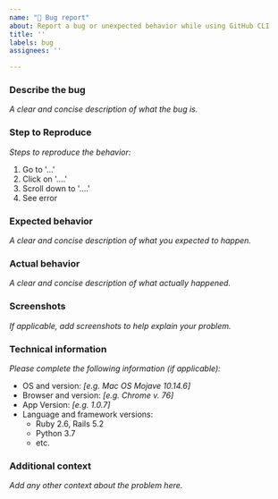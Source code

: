 ```yaml
---
name: "🐛 Bug report"
about: Report a bug or unexpected behavior while using GitHub CLI
title: ''
labels: bug
assignees: ''

---
```


### Describe the bug
_A clear and concise description of what the bug is._

### Step to Reproduce
_Steps to reproduce the behavior:_
1. Go to '...'
2. Click on '....'
3. Scroll down to '....'
4. See error

### Expected behavior
_A clear and concise description of what you expected to happen._

### Actual behavior
_A clear and concise description of what actually happened._

### Screenshots
_If applicable, add screenshots to help explain your problem._

### Technical information
_Please complete the following information (if applicable):_
- OS and version: _[e.g. Mac OS Mojave 10.14.6]_
- Browser and version: _[e.g. Chrome v. 76]_
- App Version: _[e.g. 1.0.7]_
- Language and framework versions:
    - Ruby 2.6, Rails 5.2
    - Python 3.7
    - etc.

### Additional context
_Add any other context about the problem here._
